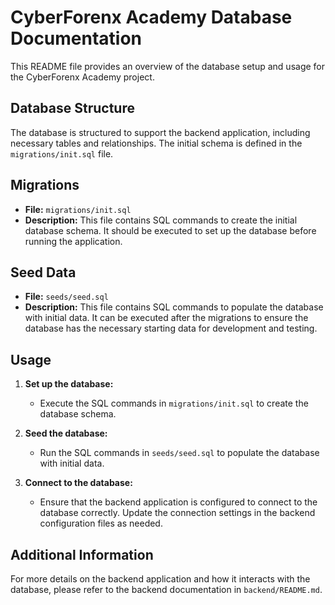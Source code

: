 # CyberForenx Academy Database Documentation

This README file provides an overview of the database setup and usage for the CyberForenx Academy project.

## Database Structure

The database is structured to support the backend application, including necessary tables and relationships. The initial schema is defined in the `migrations/init.sql` file.

## Migrations

- **File:** `migrations/init.sql`
- **Description:** This file contains SQL commands to create the initial database schema. It should be executed to set up the database before running the application.

## Seed Data

- **File:** `seeds/seed.sql`
- **Description:** This file contains SQL commands to populate the database with initial data. It can be executed after the migrations to ensure the database has the necessary starting data for development and testing.

## Usage

1. **Set up the database:**
   - Execute the SQL commands in `migrations/init.sql` to create the database schema.
   
2. **Seed the database:**
   - Run the SQL commands in `seeds/seed.sql` to populate the database with initial data.

3. **Connect to the database:**
   - Ensure that the backend application is configured to connect to the database correctly. Update the connection settings in the backend configuration files as needed.

## Additional Information

For more details on the backend application and how it interacts with the database, please refer to the backend documentation in `backend/README.md`.
